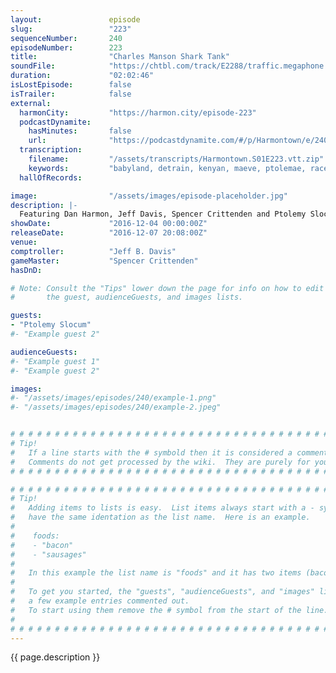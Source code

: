 ```yaml
---
layout:               episode
slug:                 "223"
sequenceNumber:       240
episodeNumber:        223
title:                "Charles Manson Shark Tank"
soundFile:            "https://chtbl.com/track/E2288/traffic.megaphone.fm/STA7831819096.mp3?updated=1596675652"
duration:             "02:02:46"
isLostEpisode:        false
isTrailer:            false
external:
  harmonCity:         "https://harmon.city/episode-223"
  podcastDynamite:
    hasMinutes:       false
    url:              "https://podcastdynamite.com/#/p/Harmontown/e/240/223"
  transcription:
    filename:         "/assets/transcripts/Harmontown.S01E223.vtt.zip"
    keywords:         "babyland, detrain, kenyan, maeve, ptolemae, racetrack, slocum, tolome, emt, emts, paramedic, roswell, rider's, stubbed, paramedics, ockerman, kenya, portman, willpower, westworld, lanterns, ackerman, senate, eclipse, hopkins"
  hallOfRecords:      

image:                "/assets/images/episode-placeholder.jpg"
description: |-
  Featuring Dan Harmon, Jeff Davis, Spencer Crittenden and Ptolemy Slocum.
showDate:             "2016-12-04 00:00:00Z"
releaseDate:          "2016-12-07 20:08:00Z"
venue:                
comptroller:          "Jeff B. Davis"
gameMaster:           "Spencer Crittenden"
hasDnD:               

# Note: Consult the "Tips" lower down the page for info on how to edit
#       the guest, audienceGuests, and images lists.

guests:
- "Ptolemy Slocum"
#- "Example guest 2"

audienceGuests:
#- "Example guest 1"
#- "Example guest 2"

images:
#- "/assets/images/episodes/240/example-1.png"
#- "/assets/images/episodes/240/example-2.jpeg"


# # # # # # # # # # # # # # # # # # # # # # # # # # # # # # # # # # # # # # # # # # # # #
# Tip!
#   If a line starts with the # symbold then it is considered a comment.
#   Comments do not get processed by the wiki.  They are purely for your information.
# # # # # # # # # # # # # # # # # # # # # # # # # # # # # # # # # # # # # # # # # # # # #

# # # # # # # # # # # # # # # # # # # # # # # # # # # # # # # # # # # # # # # # # # # # #
# Tip!
#   Adding items to lists is easy.  List items always start with a - symbol and have
#   have the same identation as the list name.  Here is an example.
#
#    foods:
#    - "bacon"
#    - "sausages"
#
#   In this example the list name is "foods" and it has two items (bacon, and sausages).
#
#   To get you started, the "guests", "audienceGuests", and "images" lists below have
#   a few example entries commented out.
#   To start using them remove the # symbol from the start of the line.
#
# # # # # # # # # # # # # # # # # # # # # # # # # # # # # # # # # # # # # # # # # # # # #
---
```


<!-- The episode description will be rendered here -->
{{ page.description }}

<!-- Add your content BELOW here -->
<!-- vvvvvvvvvvvvvvvvvvvvvvvvvvv -->




<!-- ^^^^^^^^^^^^^^^^^^^^^^^^^^^ -->
<!-- Add your content ABOVE here -->

<!-- The episode gallery will be rendered here -->